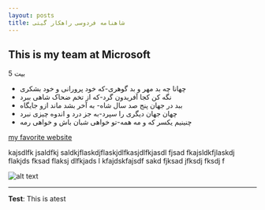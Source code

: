 ```yaml
---
layout: posts
title: شاهنامه فردوسی راهکار گیتی
---
```


## This is my team at Microsoft
5 بیت
- چهانا چه بد مهر و بد گوهری-که خود پرورانی و خود بشکری
- نگه کن کجا آفریدون گرد-که از تخم ضحاک شاهی ببرد
- ببد در جهان پنج صد سال شاه- به آخر بشد ماند ازو جایگاه
- چهان جهان دیگری را سپرد-به جز درد و اندوه چیزی نبرد
- چنینیم یکسر که و مه همه-تو خواهی شبان باش و خواهی رمه

[my favorite website](http://www.google.com)

kajsdlfk jsaldfkj saldkjflaskdjflaskjdlfkasjdlfkjasdl fjsad fkajsldkfjlaskdj flakjds fksad flaksj dlfkjads l
kfajdskfajsdf sakd fjksad jfksdj fksdj f



![alt text](../assets/images/grouppic.jpg "Team Picture")

---
**Test**: This is atest
